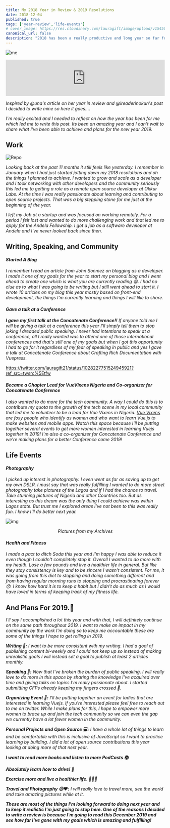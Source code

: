 ```yaml
---
title: My 2018 Year in Review & 2019 Resolutions
date: 2018-12-04
published: true
tags: ['year-review','life-events']
# cover_image: https://res.cloudinary.com/lauragift/image/upload/v1545070543/IMG_20180217_120621-COLLAGE-COLLAGE_mdxope.jpg
canonical_url: false
description: "2018 has been a really productive and long year so far for me. Here's my reflections on what I've been able to accomplish this year and plans Ihave for 2019."
---
```


![me](https://res.cloudinary.com/lauragift/image/upload/v1545070543/IMG_20180217_120621-COLLAGE-COLLAGE_mdxope.jpg)

<iframe title="parler" style="width: 100%; max-height: 115px; border: none;" src='https://api.parler.io/ss/player?url=https%3A%2F%2Fwww.parler.io%2Faudio%2F16923918848%2F1173877ba3eb235f6f6cdc84b2291dd27ffbbc30.c26983da-4074-4739-b65d-ebed120c286b.mp3'></iframe>

_Inspired by @una's article on her year in review and @ireaderinokun's post I decided to write mine so here it goes...._

_I'm really excited and I needed to reflect on how the year has been for me which led me to write this post. Its been an amazing year and I can't wait to share what I've been able to achieve and plans for the new year 2019._

## Work

![Repo](https://res.cloudinary.com/lauragift/image/upload/v1545069379/Screen_Shot_2018-12-17_at_6.55.36_PM_uepe00.png)

_Looking back at the past 11 months it still feels like yesterday. I remember in January when I had just started jotting down my 2018 resolutions and oh the things I planned to achieve. I wanted to grow and scale as a developer and I took networking with other developers and the community seriously this led me to getting a role as a remote open source developer at Okkur Labs. At the time I was really passionate about learning and contributing to open source projects. That was a big stepping stone for me just at the beginning of the year._

_I left my Job at a startup and was focused on working remotely. For a period I felt lost and wanted to do more challenging work and that led me to apply for the Andela Fellowship. I got a job as a software developer at Andela and I've never looked back since then._

## Writing, Speaking, and Community
#### _**Started A Blog**_
_I remember I read an article from John Sonmez on blogging as a developer. I made it one of my goals for the year to start my personal blog and I went ahead to create one which is what you are currently reading 😁. I had no clue as to what I was going to be writing but I still went ahead to start it. I wrote 10 articles on my blog this year mostly based on front-end development, the things I'm currently learning and things I will like to share._

#### _**Gave a talk at a Conference**_
_**I gave my first talk at the Concatenate Conference!!** If anyone told me I will be giving a talk at a conference this year I'll simply tell them to stop joking I dreaded public speaking. I never had intentions to speak at a conference, all I really wanted was to attend one of those international conferences and that's still one of my goals but when I got this opportunity I had to go for it regardless of my fear of speaking in public and yes I gave a talk at Concatenate Conference about Crafting Rich Documentation with Vuepress._

https://twitter.com/lauragift21/status/1028227751524945921?ref_src=twsrc%5Etfw

#### _**Became a Chapter Lead for VueVixens Nigeria and Co-organizer for Concatenate Conference**_
_I also wanted to do more for the tech community. A way I could do this is to contribute my quota to the growth of the tech scene in my local community that led me to volunteer to be a lead for Vue Vixens in Nigeria. [Vue Vixens](https://vuevixens.org/) are foxy people who identify as women and who want to learn Vue.js to make websites and mobile apps. Watch this space because I'll be putting together several events to get more women interested in learning Vuejs together in 2019! I'm also a co-organizer for Concatenate Conference and we're making plans for a better Conference come 2019!_


## Life Events

#### _**Photography**_
_I picked up interest in photography. I even went as far as saving up to get my own DSLR. I must say that was really fulfilling I wanted to do more street photography take pictures of the Lagos and if I had the chance to travel. Take stunning pictures of Nigeria and other Countries too. But as interesting as this dream was the only thing I could achieve was within Lagos state. But trust me I explored areas I've not been to this was really fun. I know I'll do better next year._

![img](https://res.cloudinary.com/lauragift/image/upload/v1545324643/IMG_2251-COLLAGE_zlbkqb.jpg)
_<p style="text-align:center">Pictures from my Archives</p>_

#### _**Health and Fitness**_
_I made a pact to ditch Soda this year and I'm happy I was able to reduce it even though I couldn't completely stop it. Overall I wanted to do more with my health. Lose a few pounds and live a healthier life in general. But like they stay consistency is key and to be sincere I wasn't consistent. For me, it was going from this diet to stopping and doing something different and from having regular morning runs to stopping and procrastinating forever 😞. I know how hard it is to keep a habit but I didn't do as much as I would have loved in terms of keeping track of my fitness life._



## And Plans For 2019.📙
_I'll say I accomplished a lot this year and with that, I will definitely continue on the same path throughout 2019. I want to make an impact in my community by the work I'm doing so to keep me accountable these are some of the things I hope to get rolling in 2019._

_**Writing 📝:** I want to be more consistent with my writing. I had a goal of publishing content bi-weekly and I could not keep up so  instead of making unrealistic goals I will instead set a goal to publish at least 2 articles monthly._

_**Speaking 📣:** Now that I've broken the burden of public speaking. I will really love to do more in this space by sharing the knowledge I've acquired over time and giving talks on topics I'm really passionate about. I started submitting CFPs already keeping my fingers crossed 🤞._

_**Organizing Event 🔖:** I'll be putting together an event for ladies that are interested in learning Vuejs. If you're interested please feel free to reach out to me on twitter. While I make plans for this, I hope to empower more women to brace up and join the tech community so we can even the gap we currently have a lot fewer women in the community._

_**Personal Projects and Open Source 💻:** I have a whole lot of things to learn and be comfortable with this is inclusive of JavaScript so I want to practice learning by building. I did a lot of open source contributions this year looking at doing more of that next year._

_**I want to read more books and listen to more PodCasts 📚**_

_**Absolutely learn how to drive! 🚗**_

_**Exercise more and live a healthier life. 🏃🏻‍♀️**_

_**Travel and Photography 😍❤️:** I will really love to travel more, see the world and take amazing pictures while at it._


_**These are most of the things I'm looking forward to doing next year and to keep it realistic I'm just going to stop here. One of the reasons I decided to write a review is because I'm going to read this December 2019 and see how far I've gone with my goals which is amazing and fulfilling!**_